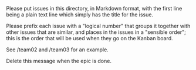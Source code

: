 
Please put issues in this directory, in Markdown format, with the first line being a plain text line
which simply has the title for the issue.

Please prefix each issue with a "logical number" that groups it together with other issues that are similar, and places in the issues in a "sensible order"; this is the order
that will be used when they go on the Kanban board.

See /team02 and /team03 for an example.

Delete this message when the epic is done.
